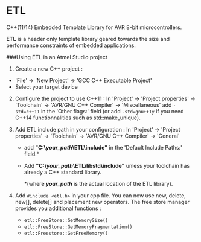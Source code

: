 ETL
===

C++(11/14) Embedded Template Library for AVR 8-bit microcontrollers.

**ETL** is a header only template library geared towards the size and performance constraints of embedded applications.


###Using ETL in an Atmel Studio project

1. Create a new C++ project :
  - 'File' -> 'New Project' -> 'GCC C++ Executable Project'
  - Select your target device

2. Configure the project to use C++11 :
  In 'Project' -> 'Project properties' -> 'Toolchain' -> 'AVR/GNU C++ Compiler'
  ->  'Miscellaneous'
  add `-std=c++11` in the 'Other flags:' field (or add `-std=gnu++1y` if you need C++14 functionnalities such as std::make_unique).

3. Add ETL include path in your configuration :
  In 'Project' -> 'Project properties' -> 'Toolchain' -> 'AVR/GNU C++ Compiler'
  -> 'General'
   - add **"C:\\*your_path*\ETL\include"** in the 'Default Include Paths:' field.*
   - Add **"C:\\*your_path*\ETL\libstd\include"** unless your toolchain has already a C++ standard library.

      \*(where ***your_path*** is the actual location of the ETL library).

4. Add `#include <etl.h>` in your cpp file.
  You can now use new, delete, new[], delete[] and placement new operators.
  The free store manager provides you additional functions :
    - `etl::FreeStore::GetMemorySize()`
    - `etl::FreeStore::GetMemoryFragmentation()`
    - `etl::Freestore::GetFreeMemory()`
